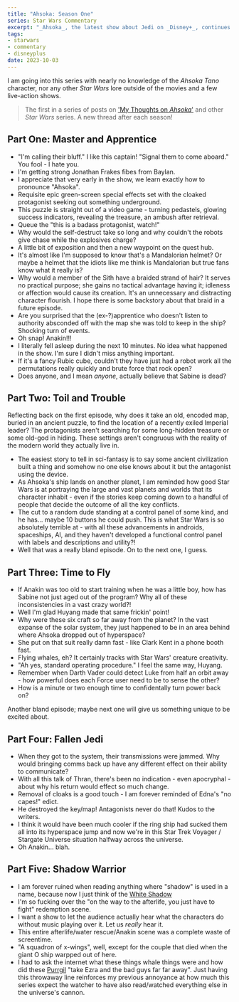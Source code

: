 ```yaml
---
title: "Ahsoka: Season One"
series: Star Wars Commentary
excerpt: "_Ahsoka_, the latest show about Jedi on _Disney+_, continues the tradition of template storytelling, lots of Easter eggs (even blatently thrown at the unknowing as if to taunt them for not knowing), and solidat action sequences. There are spoilers, but I don't care; this is best understood if you have already watched the season."
tags:
- starwars
- commentary
- disneyplus
date: 2023-10-03
---
```


I am going into this series with nearly no knowledge of the _Ahsoka Tano_ character, nor any other _Star Wars_ lore outside of the movies and a few live-action shows.

> The first in a series of posts on ['My Thoughts on _Ahsoka_'](/series/star-wars-commentary) and other _Star Wars_ series. A new thread after each season!

## Part One: Master and Apprentice

- "I'm calling their bluff." I like this captain! "Signal them to come aboard." You fool - I hate you.
- I'm getting strong Jonathan Frakes fibes from Baylan.
- I appreciate that very early in the show, we learn exactly how to pronounce "Ahsoka".
- Requisite epic green-screen special effects set with the cloaked protagonist seeking out something underground.
- This puzzle is straight out of a video game - turning pedastels, glowing success indicators, revealing the treasure, an ambush after retrieval.
- Queue the "this is a badass protagonist, watch!"
- Why would the self-destruct take so long and why couldn't the robots give chase while the explosives charge?
- A little bit of exposition and then a new waypoint on the quest hub.
- It's almost like I'm supposed to know that's a Mandalorian helmet? Or maybe a helmet that the idiots like me think is Mandalorian but true fans know what it really is?
- Why would a member of the Sith have a braided strand of hair? It serves no practical purpose; she gains no tactical advantage having it; idleness or affection would cause its creation. It's an unnecessary and distracting character flourish. I hope there is some backstory about that braid in a future episode.
- Are you surprised that the (ex-?)apprentice who doesn't listen to authority absconded off with the map she was told to keep in the ship? Shocking turn of events.
- Oh snap! Anakin!!!
- I literally fell asleep during the next 10 minutes. No idea what happened in the show. I'm sure I didn't miss anything important.
- If it's a fancy Rubic cube, couldn't they have just had a robot work all the permutations really quickly and brute force that rock open?
- Does anyone, and I mean _anyone_, actually believe that Sabine is dead?

## Part Two: Toil and Trouble

Reflecting back on the first episode, why does it take an old, encoded map, buried in an ancient puzzle, to find the location of a recently exiled Imperial leader? The protagonists aren't searching for some long-hidden treasure or some old-god in hiding. These settings aren't congruous with the reality of the modern world they actually live in.

- The easiest story to tell in sci-fantasy is to say some ancient civilization built a thing and somehow no one else knows about it but the antagonist using the device.
- As Ahsoka's ship lands on another planet, I am reminded how good Star Wars is at portraying the large and vast planets and worlds that its character inhabit - even if the stories keep coming down to a handful of people that decide the outcome of all the key conflicts.
- The cut to a random dude standing at a control panel of some kind, and he has... maybe 10 buttons he could push. This is what Star Wars is so absolutely terrible at - with all these advancements in androids, spaceships, AI, and they haven't developed a functional control panel with labels and descriptions and utility?!
- Well that was a really bland episode. On to the next one, I guess.

## Part Three: Time to Fly

- If Anakin was too old to start training when he was a little boy, how has Sabine not just aged out of the program? Why all of these inconsistencies in a vast crazy world?!
- Well I'm glad Huyang made that same frickin' point!
- Why were these six craft so far away from the planet? In the vast expanse of the solar system, they just happened to be in an area behind where Ahsoka dropped out of hyperspace?
- She put on that suit really damn fast - like Clark Kent in a phone booth fast.
- Flying whales, eh? It certainly tracks with Star Wars' creature creativity.
- "Ah yes, standard operating procedure." I feel the same way, Huyang.
- Remember when Darth Vader could detect Luke from half an orbit away - how powerful does each Force user need to be to sense the other?
- How is a minute or two enough time to confidentally turn power back on?

Another bland episode; maybe next one will give us something unique to be excited about.

## Part Four: Fallen Jedi

- When they got to the system, their transmissions were jammed. Why would bringing comms back up have any different effect on their ability to communicate?
- With all this talk of Thran, there's been no indication - even apocryphal - about why his return would effect so much change.
- Removal of cloaks is a good touch - I am forever reminded of Edna's "no capes!" edict.
- He destroyed the key/map! Antagonists never do that! Kudos to the writers.
- I think it would have been much cooler if the ring ship had sucked them all into its hyperspace jump and now we're in this Star Trek Voyager / Stargate Universe situation halfway across the universe.
- Oh Anakin... blah.

## Part Five: Shadow Warrior

- I am forever ruined when reading anything where "shadow" is used in a name, because now I just think of the [White Shadow](https://turbo.fandom.com/wiki/White_Shadow)
- I'm so fucking over the "on the way to the afterlife, you just have to fight" redemption scene.
- I want a show to let the audience actually hear what the characters do without music playing over it. Let us _really_ hear it.
- This entire afterlife/water rescue/Anakin scene was a complete waste of screentime.
- "A squadron of x-wings", well, except for the couple that died when the giant O ship warpped out of here.
- I had to ask the internet what these things whale things were and how did these [Purrgil](https://disney.fandom.com/wiki/Purrgil#Star_Wars_Rebels) "take Ezra and the bad guys far far away". Just having this throwaway line reinforces my previous annoyance at how much this series expect the watcher to have also read/watched everything else in the universe's cannon.